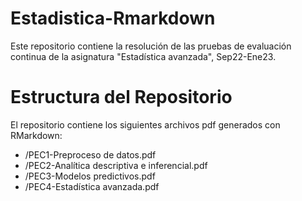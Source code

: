 # Estadistica-Rmarkdown

Este repositorio contiene la resolución de las pruebas de evaluación continua de la asignatura "Estadística avanzada", Sep22-Ene23.

# Estructura del Repositorio

El repositorio contiene los siguientes archivos pdf generados con RMarkdown:

- /PEC1-Preproceso de datos.pdf
- /PEC2-Analítica descriptiva e inferencial.pdf
- /PEC3-Modelos predictivos.pdf
- /PEC4-Estadística avanzada.pdf
